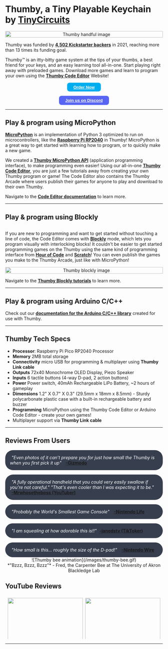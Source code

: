 <style>
.button {
  text-align: center;
  text-decoration: none;
  display: inline-block;
  font-size: 14px;
  margin: 4px 2px;
  cursor: pointer;
  border-radius: 8px;
}

.buy-btn {
  border: 2px solid black;
  background-color: #00aeef;
  border: none;
  padding: 0.5em 1.5em;
  cursor: pointer;
  border-radius: 8px;
}

.disc-btn {
  border: 2px solid black;
  background-color: #5865F2;
  border: none;
  padding: 0.5em 1.5em;
  cursor: pointer;
  border-radius: 8px;
}

/* white outline - useless in light mode 
 .btn {
  border: 4px solid white;
  padding: 0.5em 1em;
  font-size: 16px;
  cursor: pointer;
  border-radius: 8px;
} */

/* Different background on mouse-over */
.buy-btn:hover {
  background-color: #ff9016;
}

.disc-btn:hover {
  background-color: #ff9016;
}

@media (min-height: 400px) {
section {
  -webkit-columns: 2 250px;
     -moz-columns: 2 250px;
          columns: 2 250px;
  -webkit-column-gap: 2em;
     -moz-column-gap: 2em;
          column-gap: 2em;
}
}

/* p {
  margin-bottom: 1.3em;
} */

</style>

<h1>Thumby, a Tiny Playable Keychain by <a href="https://tinycircuits.com/" target="_blank" alt="TinyCircuits main website page"><b>TinyCircuits</b></a></h1>

<section>

<center><img src="/images/Thumby-handful.jpg" style="width:100%" alt="Thumby handful image"></center>

<p>Thumby was funded by <a href="https://www.kickstarter.com/projects/kenburns/thumby-the-tiny-playable-keychain" target="_blank" alt="TinyCircuits Thumby Kickstarter page"><b>4,502 Kickstarter backers</b></a> in 2021, reaching more than 13 times its funding goal.</p>


<p>Thumby™ is an itty-bitty game system at the tips of your thumbs, a best friend for your keys, and an easy learning tool all-in-one. Start playing right away with preloaded games. Download more games and learn to program your own using the <a href="https://code.thumby.us/" target="_blank" alt="TinyCircuits Thumby Web Browser code editor page"><b>Thumby Code Editor</b></a> Website!</p>

<center><button class="buy-btn"><a href="https://tinycircuits.com/thumby"  style="color: white" target="_blank" alt="TinyCircuits Thumby product page on tinycircuits website"><b>Order Now</b></a></button></center>

<p></p>

<center><button class="disc-btn"><a href="https://discord.gg/vzf3wQXVvm"  style="color: white" target="_blank" alt="TinyCircuits Discord join link"><b>Join us on Discord</b></a></button></center>

</section>

---


<!-- <section> -->

<h2>Play & program using MicroPython</h2>

<a href="https://micropython.org/" target="_blank" alt="MicroPython documentation and site">**MicroPython**</a> is an implementation of Python 3 optimized to run on microcontrollers, like the <a href="https://www.raspberrypi.com/documentation/microcontrollers/rp2040.html" target="_blank" alt="RP2040 processor documentation and site">**Raspberry Pi RP2040**</a> in Thumby! MicroPython is a great way to get started with learning how to program, or to quickly make a new game. 



We created a [**Thumby MicroPython API**](/API/Get-Started/) (application programming interface), to make programming even easier! Using our all-in-one <a href="https://code.thumby.us/" target="_blank" alt="TinyCircuits Thumby Web Browser code editor page">**Thumby Code Editor**</a>, you are just a few tutorials away from creating your own Thumby program or game! The Code Editor also contains the Thumby Arcade where users publish their games for anyone to play and download to their own Thumby. 

Navigate to the [**Code Editor documentation**](/Code-Editor/Get-Started/) to learn more.

<!-- </section> -->

---

<h2>Play & program using Blockly</h2>

<section>

<p>
If you are new to programming and want to get started without touching a line of code, the Code Editor comes with <a href="https://developers.google.com/blockly/" target="_blank" alt="Blockly Documentation"><b>Blockly</b></a> mode, which lets you program visually with interlocking blocks! It couldn't be easier to get started programming games on the Thumby using the same kind of programming interface from <a href="https://hourofcode.com/" target="_blank" alt="Hour of Code site"><b>Hour of Code</b></a> and <a href="https://scratch.mit.edu/" target="_blank" alt="Scratch site"><b>Scratch</b></a>! You can even publish the games you make to the Thumby Arcade, just like with MicroPython!

</p>

<center><img src="images/Blockly-hello.png" style="width:100%" alt="Thumby blockly image"></center>

</section>

Navigate to the [**Thumby Blockly tutorials**](/Blockly/The-Basics/) to learn more.

---

## Play & program using Arduino C/C++

Check out our [**documentation for the Arduino C/C++ library**](/CCPP/API-Reference/) created for use with Thumby. 

---


## Thumby Tech Specs

<ul>
  <li><b>Processor</b>: Raspberry Pi Pico RP2040 Processor</li>
  <li><b>Memory</b> 2MB total storage</li>
  <li><b>Connectivity</b> micro USB for programming & multiplayer using <b>Thumby Link cable</b></li>
  <li><b>Outputs</b> 72x40 Monochrome OLED Display, Piezo Speaker</li>
  <li><b>Inputs</b> 6 tactile buttons (4-way D-pad, 2 action buttons)</li>
  <li><b>Power</b> Power switch, 40mAh Rechargeable LiPo Battery, ~2 hours of gameplay</li>
  <li><b>Dimensions</b> 1.2" X 0.7" X 0.3" (29.5mm x 18mm x 8.5mm) - Sturdy polycarbonate plastic case with a built-in rechargeable battery and buzzer</li>
  <li><b>Programming</b> MicroPython using the Thumby Code Editor or Arduino Code Editor - create your own games! </li>
  <li>Multiplayer support via <b>Thumby Link cable</b></li>
</ul>

---

## Reviews From Users

<style>
#rcorners1 {
  border-radius: 25px;
  padding: 15px;
  background: #373e4e;
  /* display: flex;  */
  /* justify-content: space-between; */
}

#no-padding {
  padding: 0; 
  margin: 5px;
  color: white;
  display: inline;
  /* align-content: stretch; */
}

/* #p2 {
  align: right;
}

.p{
  display: flex;
  align-items: stretch;
} */
</style>

<div id="rcorners1">
  <p id="no-padding"><em>"Even photos of it can’t prepare you for just how small the Thumby is when you first pick it up"</em></p>
  <p align="right" id="no-padding" ><a href="https://gizmodo.com/how-small-is-too-small-for-a-game-boy-the-thumby-might-1847722821" target="_blank" alt="TinyCircuits Thumby Article Blog"><b>-Gizmodo</b></a></p>
</div>

<p></p>
<div id="rcorners1">
  <p id="no-padding"><em>"A fully operational handheld that you could very easily swallow if you're not careful." "That's even cooler than I was expecting it to be."</em> </p>
  <p id="no-padding" align="right"><a href="https://www.youtube.com/watch?v=GCmiKaLnd7M&t=159s" target="_blank" alt="TinyCircuits Thumby Article Blog"><b> -Mrwhosetheboss (YouTuber)</b></a></p>
</div>

<p></p>
<div id="rcorners1">
  <p id="no-padding"><em>"Probably the World's Smallest Game Console"</em> </p>
  <p align="right" id="no-padding"><a href="https://www.nintendolife.com/news/2021/09/random_this_tiny_game_boy_is_probably_the_worlds_smallest_game_console" target="_blank" alt="TinyCircuits Thumby Article Blog"><b>-Nintendo Life</b></a></p>
</div>

<p></p>
<div id="rcorners1">
  <p id="no-padding"><em>"I am squealing at how adorable this is!!"</em> </p>
<a align="right" href="https://www.tiktok.com/@janedstv/video/7021241714434116869?_d=secCgYIASAHKAESPgo8TGbXENYzGNiqF3K0nBAc1ehH4xOSdzAI7FwjTWr2jxHemLq%2FDyrfv5rBGoMn16wyQuF7pMWnU2y%2FeLrEGgA%3D&checksum=d00f34009685dd8622da47f0547e02242088a683a0bd741dfca297e0a605dcd5&language=en&preview_pb=0&sec_user_id=MS4wLjABAAAAQMo5TYLy1syPZfG34wkQLk4ydzIBgKR2yqDiHJIpNzy5mUu7JqPTRBaTbEq2TzIb&share_app_id=1233&share_item_id=7021241714434116869&share_link_id=F5FAB303-713F-4A82-B0F2-277F9AF9491C&source=h5_m&timestamp=1634760282&tt_from=copy&u_code=dahd0hdjhlcmme&user_id=6788356638502208518&utm_campaign=client_share&utm_medium=ios&utm_source=copy&_r=1&is_copy_url=0&is_from_webapp=v1&sender_device=pc&sender_web_id=7006356245049345542" target="_blank" alt="TinyCircuits Thumby TikTok Blog"><b>-janedstv (TikToker)</b></a>
</div>

<p></p>
<div id="rcorners1">
  <p id="no-padding"><em>"How small is this... roughly the size of the D-pad!"</em> </p>
  <p align="right" id="no-padding"><a href="https://nintendowire.com/news/2021/09/22/thumby-the-worlds-smallest-gaming-handheld-headed-to-kickstarter-on-september-28th/" target="_blank" alt="TinyCircuits Thumby Article Blog"><b>-Nintendo Wire</b></a></p>
</div>



<!-- <p></p>
<div id="rcorners1">
  <p id="no-padding"><em>""</em> </p>
  <p align="right" id="no-padding"><a href="" target="_blank" alt="TinyCircuits Thumby Article Blog"><b> - </b></a></p>
</div>
 -->

<!-- * <a href="https://www.tiktok.com/@jookstogo/video/7021251678821158170?is_copy_url=0&is_from_webapp=v1&sender_device=pc&sender_web_id=7006356245049345542" target="_blank" alt="TinyCircuits Thumby TikTok">**TikToker jookstogo**</a> unboxing a Thumby prototype -->



<center>
![Thumby bee animation](/images/thumby-bee.gif)
</center>
<center>*"Bzzz, Bzzz, Bzzz"* - Fred, the Carpenter Bee at The University of Akron Blackledge Lab</center>


## YouTube Reviews

<style>
.row {
  display: -ms-flexbox; /* IE 10 */
  display: flex;
  -ms-flex-wrap: wrap; /* IE 10 */
  flex-wrap: wrap;
  padding: 0 4px;
}

/* Create two equal columns that sits next to each other */
.column {
  -ms-flex: 50%; /* IE 10 */
  flex: 50%;
  padding: 0 4px;
}

.column img {
  margin-top: 8px;
  vertical-align: middle;
}

.image {
  opacity: 1;
  display: block;
  width: 100%;
  height: auto;
  transition: .5s ease;
  backface-visibility: hidden;
}

.container:hover .image {
  /* opacity: 0.2; */
  box-shadow: 0 0 2px 8px #f68d28;
}
</style>


 <!-- Download thumbnail picture - https://www.softr.io/tools/download-youtube-thumbnail -->

<div class="row"> 
  <div class="column">
    <div class="container">
      <a href="https://www.youtube.com/watch?v=Fa7OxjpXLjQ" target="_blank" alt="Thumby YouTube video"><img src="/images/youtube-LGR-Blerbs.jpg" style="width:100%" class="image"></a>
    </div>
    <div class="container">
      <a href="https://www.youtube.com/watch?v=E01VPCe4U-c" target="_blank" alt="Thumby YouTube video"><img src="/images/youtube-The-Retro-Future.jpg" style="width:100%" class="image"></a>
    </div>
    <div class="container">
      <a href="https://www.youtube.com/watch?v=3JsQ5FkIWRI" target="_blank" alt="Thumby YouTube video"><img src="/images/youtube-3DSage.jpg" style="width:100%" class="image"></a>
    </div>
    <div class="container">
      <a href="https://www.youtube.com/watch?v=dEVXW3sdPtM" target="_blank" alt="Thumby YouTube video"><img src="/images/youtube-LowSpecGamer.jpg" style="width:100%" class="image"></a>
    </div>
    <div class="container">
      <a href="https://www.youtube.com/watch?v=s1EU-Ib1cVs" target="_blank" alt="Thumby YouTube video">
    <img src="/images/youtube-Retro-Game-Corps.jpg" style="width:100%" class="image"></a>
    </div>

  </div>

  <div class="column">
  <div class="container">
      <a href="https://www.youtube.com/watch?v=1S8InR9V6xU" target="_blank" alt="Thumby YouTube video">
    <img src="/images/youtube-Adam-Savage-Tested.jpg" style="width:100%" class="image"></a>
    </div>
    <div class="container">
      <a href="https://www.youtube.com/watch?v=wwPwlYxOb8k" target="_blank" alt="Thumby YouTube video">
    <img src="/images/youtube-MK-V.jpg" style="width:100%" class="image"></a>
    </div>
    <div class="container">
      <a href="https://www.youtube.com/watch?v=4MuQfzmPXts" target="_blank" alt="Thumby YouTube video">
    <img src="/images/youtube-Inkbox.jpg" style="width:100%" class="image"></a>
    </div>
    <div class="container">
      <a href="https://www.youtube.com/watch?v=yLdz76MTk5A" target="_blank" alt="Thumby YouTube video"><img src="/images/youtube-Macho-Nacho-Productions.jpg" style="width:100%" class="image"></a>
    </div>
  </div>  
</div>

--- 








